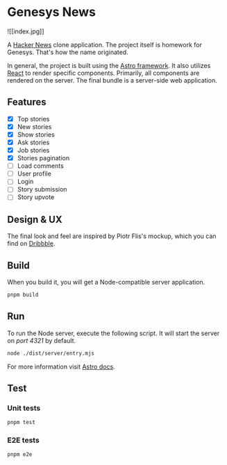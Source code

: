 # Genesys News

![[index.jpg]]

A [Hacker News](https://news.ycombinator.com/) clone application. The project itself is homework for Genesys. That's how the name originated.

In general, the project is built using the [Astro framework](https://astro.build/). It also utilizes [React](https://react.dev/) to render specific components. Primarily, all components are rendered on the server. The final bundle is a server-side web application.
## Features

- [x] Top stories
- [x] New stories
- [x] Show stories
- [x] Ask stories
- [x] Job stories
- [x] Stories pagination
- [ ] Load comments
- [ ] User profile
- [ ] Login
- [ ] Story submission
- [ ] Story upvote
## Design & UX
The final look and feel are inspired by Piotr Flis's mockup, which you can find on [Dribbble](https://dribbble.com/shots/16463045--Hacker-News-redesign).

## Build
When you build it, you will get a Node-compatible server application.

```sh
pnpm build
```
## Run
To run the Node server, execute the following script. It will start the server on _port 4321_ by default.
```sh
node ./dist/server/entry.mjs
```
For more information visit [Astro docs](https://docs.astro.build/en/guides/integrations-guide/node/).
## Test
### Unit tests
```sh
pnpm test
```
### E2E tests
```sh
pnpm e2e
```